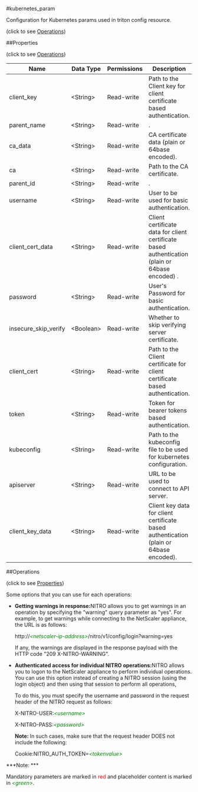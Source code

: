 #kubernetes_param



Configuration for Kubernetes params used in triton config resource.

<span>(click to see [Operations](#operations))</span>



##Properties 

<span>(click to see [Operations](#operations))</span>





<table><thead><tr><th>Name</th><th>Data Type</th><th>Permissions</th><th>Description</th></tr></thead><tbody><tr><td>client_key</td><td>&lt;String></td><td>Read-write</td><td>Path to the Client key for client certificate based authentication.</td></tr><tr><td>parent_name</td><td>&lt;String></td><td>Read-write</td><td>.</td></tr><tr><td>ca_data</td><td>&lt;String></td><td>Read-write</td><td>CA certificate data (plain or 64base encoded).</td></tr><tr><td>ca</td><td>&lt;String></td><td>Read-write</td><td>Path to the CA certificate.</td></tr><tr><td>parent_id</td><td>&lt;String></td><td>Read-write</td><td>.</td></tr><tr><td>username</td><td>&lt;String></td><td>Read-write</td><td>User to be used for basic authentication.</td></tr><tr><td>client_cert_data</td><td>&lt;String></td><td>Read-write</td><td>Client certificate data for client certificate based authentication (plain or 64base encoded) .</td></tr><tr><td>password</td><td>&lt;String></td><td>Read-write</td><td>User's Password for basic authentication.</td></tr><tr><td>insecure_skip_verify</td><td>&lt;Boolean></td><td>Read-write</td><td>Whether to skip verifying server certificate.</td></tr><tr><td>client_cert</td><td>&lt;String></td><td>Read-write</td><td>Path to the Client certificate for client certificate based authentication.</td></tr><tr><td>token</td><td>&lt;String></td><td>Read-write</td><td>Token for bearer tokens based authentication.</td></tr><tr><td>kubeconfig</td><td>&lt;String></td><td>Read-write</td><td>Path to the kubeconfig file to be used for kubernetes configuration.</td></tr><tr><td>apiserver</td><td>&lt;String></td><td>Read-write</td><td>URL to be used to connect to API server.</td></tr><tr><td>client_key_data</td><td>&lt;String></td><td>Read-write</td><td>Client key data for client certificate based authentication (plain or 64base encoded).</td></tr></tbody></table>

##Operations 

<span>(click to see [Properties](#properties))</span>





Some options that you can use for each operations:

<ul><li><p><b>Getting warnings in response:</b>NITRO allows you to get warnings in an operation by specifying the "warning" query parameter as "yes". For example, to get warnings while connecting to the NetScaler appliance, the URL is as follows:</p><p>http://<span style="color:green;font-style:italic;">&lt;netscaler-ip-address&gt;</span>/nitro/v1/config/login?warning=yes</p><p>If any, the warnings are displayed in the response payload with the HTTP code "209 X-NITRO-WARNING".</p></li><li><p><b>Authenticated access for individual NITRO operations:</b>NITRO allows you to logon to the NetScaler appliance to perform individual operations. You can use this option instead of creating a NITRO session (using the login object) and then using that session to perform all operations,</p><p>To do this, you must specify the username and password in the request header of the NITRO request as follows:</p><p>X-NITRO-USER:<span style="color:green;font-style:italic;">&lt;username&gt;</span></p><p>X-NITRO-PASS:<span style="color:green;font-style:italic;">&lt;password&gt;</span></p><p><b>Note: </b>In such cases, make sure that the request header DOES not include the following:</p><p>Cookie:NITRO_AUTH_TOKEN=<span style="color:green;font-style:italic;">&lt;tokenvalue&gt;</span></p></li></ul>







***Note: *** 

Mandatory parameters are marked in <span style="color:#FF0000;">red</span> and placeholder content is marked in <span style="color:green;font-style:italic">&lt;green&gt;</span>.



